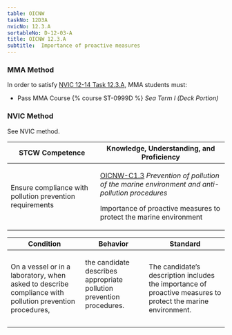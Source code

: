```yaml
---
table: OICNW
taskNo: 12D3A
nvicNo: 12.3.A 
sortableNo: D-12-03-A
title: OICNW 12.3.A 
subtitle:  Importance of proactive measures
---
```



### MMA Method

In order to satisfy  [NVIC 12-14  Task  12.3.A]({{site.baseurl}}/assets/images/nvic-12-14.pdf), MMA students must:

* Pass MMA Course {% course ST-0999D %}  *Sea Term I (Deck Portion)*


### NVIC Method

<a onclick="togglevisibility('nvic_methods')" >See NVIC method.</a>

<div id='nvic_methods' class='hide'>

<table>
<thead>
<tr>
<th class='forty'> STCW Competence </th>
<th class='sixty'> Knowledge, Understanding, and Proficiency </th>
</tr>
</thead>




<tbody>
<tr><td markdown='1'>

Ensure compliance with pollution prevention requirements

</td><td markdown='1'>

[OICNW-C1.3]({{site.baseurl}}/tables/21.html#OICNW-C1.3) *Prevention of pollution of the marine environment and anti-pollution procedures*

Importance of proactive measures to protect the marine environment

</td></tr>


</tbody>
</table>


<table>
<thead>
<tr><th class='twenty'>  Condition </th><th class='twenty'> Behavior </th><th  class='sixty'>Standard </th></tr>
</thead>
<tbody >



<tr><td markdown='1'>

On a vessel or in a laboratory, when asked to describe compliance with pollution prevention procedures,

</td><td markdown='1'>

the candidate describes appropriate pollution prevention procedures.

<br>

<div class="tooltip">
<span class="tooltiptext">
</span>
</div>


</td><td markdown='1'>

The candidate’s description includes the importance of proactive measures to protect the marine environment.

</td></tr>
</tbody>
</table>
</div>
